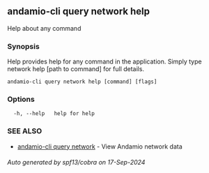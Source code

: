 ## andamio-cli query network help

Help about any command

### Synopsis

Help provides help for any command in the application.
Simply type network help [path to command] for full details.

```
andamio-cli query network help [command] [flags]
```

### Options

```
  -h, --help   help for help
```

### SEE ALSO

* [andamio-cli query network](andamio-cli_query_network.md.md)	 - View Andamio network data

###### Auto generated by spf13/cobra on 17-Sep-2024
